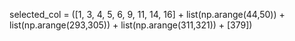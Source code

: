 selected_col = ([1, 3, 4, 5, 6, 9, 11, 14, 16] + list(np.arange(44,50)) +
 list(np.arange(293,305)) + list(np.arange(311,321)) + [379])
